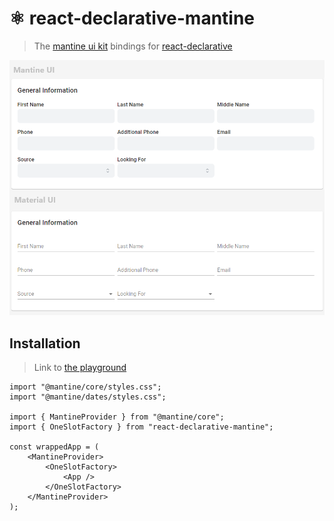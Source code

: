 # ⚛️ react-declarative-mantine

> The [mantine ui kit](https://mantine.dev/) bindings for [react-declarative](https://github.com/react-declarative/react-declarative)

![screenshot](./docs/screenshot.png)

## Installation

> Link to [the playground](https://react-declarative-mantine.github.io/)

```tsx
import "@mantine/core/styles.css";
import "@mantine/dates/styles.css";

import { MantineProvider } from "@mantine/core";
import { OneSlotFactory } from "react-declarative-mantine";

const wrappedApp = (
    <MantineProvider>
        <OneSlotFactory>
            <App />
        </OneSlotFactory>
    </MantineProvider>
);

```
